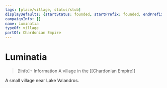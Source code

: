 ```yaml
---
tags: [place/village, status/stub]
displayDefaults: {startStatus: founded, startPrefix: founded, endPrefix: destroyed, endStatus: destroyed}
campaignInfo: []
name: Luminatia
typeOf: village
partOf: Chardonian Empire
---
```

# Luminatia
>[!info]+ Information
> A  village in the [[Chardonian Empire]]

A small village near Lake Valandros.